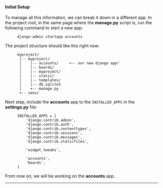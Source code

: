 #### Initial Setup

To manage all this information, we can break it down in a different app. In the project root, in the same page where the **manage.py** script is, run the following command to start a new app:

<figure class="highlight">

    django-admin startapp accounts

</figure>

The project structure should like this right now:

<figure class="highlight">

    myproject/
     |-- myproject/
     |    |-- accounts/     <-- our new django app!
     |    |-- boards/
     |    |-- myproject/
     |    |-- static/
     |    |-- templates/
     |    |-- db.sqlite3
     |    +-- manage.py
     +-- venv/

</figure>

Next step, include the **accounts** app to the `INSTALLED_APPS` in the **settings.py** file:

<figure class="highlight">

    INSTALLED_APPS = [
        'django.contrib.admin',
        'django.contrib.auth',
        'django.contrib.contenttypes',
        'django.contrib.sessions',
        'django.contrib.messages',
        'django.contrib.staticfiles',

        'widget_tweaks',

        'accounts',
        'boards',
    ]

</figure>

From now on, we will be working on the **accounts** app.

* * *